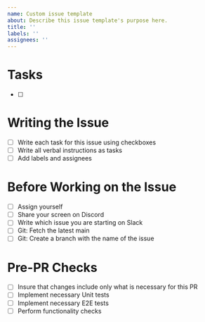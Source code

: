 ```yaml
---
name: Custom issue template
about: Describe this issue template's purpose here.
title: ''
labels: ''
assignees: ''
---
```


# Tasks

- [ ]

# Writing the Issue

- [ ] Write each task for this issue using checkboxes
- [ ] Write all verbal instructions as tasks
- [ ] Add labels and assignees

# Before Working on the Issue

- [ ] Assign yourself
- [ ] Share your screen on Discord
- [ ] Write which issue you are starting on Slack
- [ ] Git: Fetch the latest main
- [ ] Git: Create a branch with the name of the issue

# Pre-PR Checks

- [ ] Insure that changes include only what is necessary for this PR
- [ ] Implement necessary Unit tests
- [ ] Implement necessary E2E tests
- [ ] Perform functionality checks
